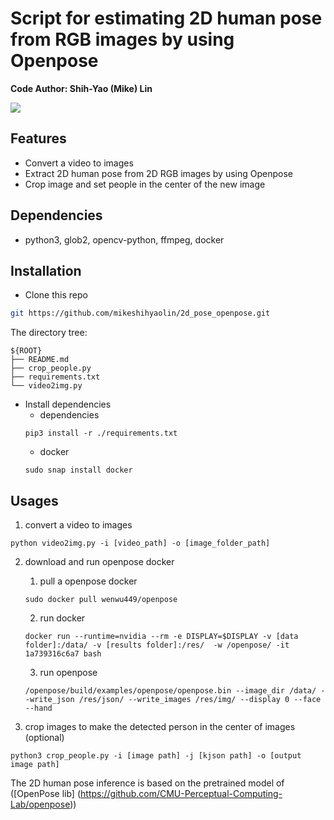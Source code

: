 # Script for estimating 2D human pose from RGB images by using Openpose
**Code Author: Shih-Yao (Mike) Lin**

![](figs/demo4.gif)

## Features
+ Convert a video to images
+ Extract 2D human pose from 2D RGB images by using Openpose 
+ Crop image and set people in the center of the new image 

## Dependencies
+ python3, glob2, opencv-python, ffmpeg, docker

## Installation

* Clone this repo

```bash
git https://github.com/mikeshihyaolin/2d_pose_openpose.git
```
The directory tree:
```
${ROOT}
├── README.md
├── crop_people.py
├── requirements.txt
└── video2img.py
```

* Install dependencies
	+ dependencies
	```
	pip3 install -r ./requirements.txt
	```
	+ docker
	```
	sudo snap install docker
	```


## Usages
1. convert a video to images 
```
python video2img.py -i [video_path] -o [image_folder_path]  
```
2. download and run openpose docker
	1. pull a openpose docker
	```
	sudo docker pull wenwu449/openpose
	```
	2. run docker
	```
	docker run --runtime=nvidia --rm -e DISPLAY=$DISPLAY -v [data folder]:/data/ -v [results folder]:/res/  -w /openpose/ -it  1a739316c6a7 bash  
	```
	3. run openpose
	```
	/openpose/build/examples/openpose/openpose.bin --image_dir /data/ --write_json /res/json/ --write_images /res/img/ --display 0 --face --hand 
	```

3. crop images to make the detected person in the center of images (optional)
```
python3 crop_people.py -i [image path] -j [kjson path] -o [output image path]
```

The 2D human pose inference is based on the pretrained model of ([OpenPose lib] (https://github.com/CMU-Perceptual-Computing-Lab/openpose))



